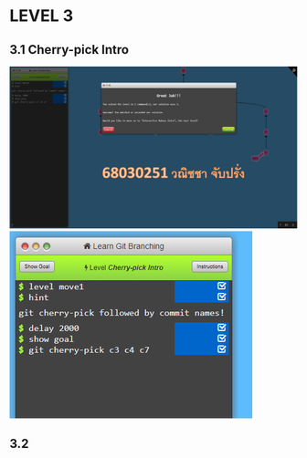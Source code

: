 # LEVEL 3
## 3.1 Cherry-pick Intro
![alt text](wanitcha/image-16.png)
![alt text](wanitcha/image-17.png)
## 3.2